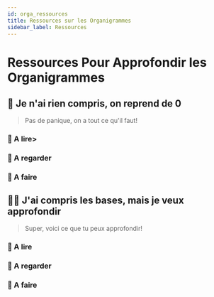 ```yaml
---
id: orga_ressources
title: Ressources sur les Organigrammes
sidebar_label: Ressources
---
```


# Ressources Pour Approfondir les Organigrammes

## 🏁 Je n'ai rien compris, on reprend de 0
> Pas de panique, on a tout ce qu'il faut! 

### 📖 A lire>

### 🍿 A regarder

### 🚀 A faire

## 👩‍💻 J'ai compris les bases, mais je veux approfondir
> Super, voici ce que tu peux approfondir!

### 📖 A lire

### 🍿 A regarder

### 🚀 A faire
